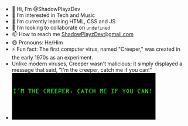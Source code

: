 - 👋 Hi, I’m @ShadowPlayzDev
- 👀 I’m interested in Tech and Music
- 🌱 I’m currently learning HTML, CSS and JS
- 💞️ I’m looking to collaborate on `undefined`
- 📫 How to reach me ShadowPlayzDev@gmail.com
- 😄 Pronouns: He/Him
- ⚡ Fun fact: The first computer virus, named "Creeper," was created in the early 1970s as an experiment.
- Unlike modern viruses, Creeper wasn't malicious; it simply displayed a message that said, "I'm the creeper, catch me if you can!"
- ![Image of Creeper Virus](Files/creep.png)


<!---
ShadowPlayzDev/ShadowPlayzDev is a ✨ special ✨ repository because its `README.md` (this file) appears on your GitHub profile.
You can click the Preview link to take a look at your changes.
--->
